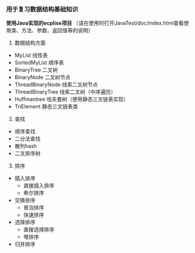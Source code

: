 ### 用于复习数据结构基础知识
**使用Java实现的ecplise项目**
（请在使用时打开JavaTest/doc/index.html查看使用类、方法、参数、返回值等的说明）
1. 数据结构方面
* MyList 线性表
* SortedMyList 顺序表
* BinaryTree 二叉树
* BinaryNode 二叉树节点
* ThreadBinaryNode 线索二叉树节点
* ThreadBinaryTree 线索二叉树（中序遍历）
* Huffmantree 哈夫曼树（使用静态三叉链表实现）
* TriElement 静态三叉链表类
2. 查找
* 顺序查找
* 二分法查找
* 散列hash
* 二叉排序树
3. 排序
* 插入排序
  * 直接插入排序
  * 希尔排序
* 交换排序
  * 冒泡排序
  * 快速排序
* 选择排序
  * 直接选择排序
  * 堆排序
* 归并排序
